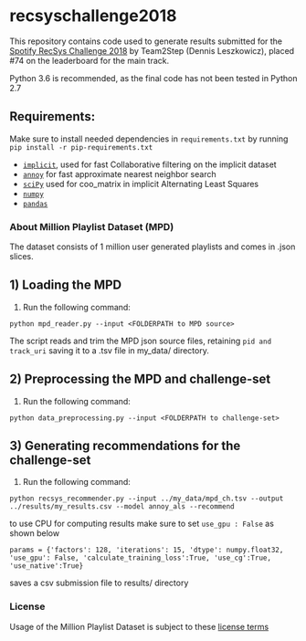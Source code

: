# recsyschallenge2018

This repository contains code used to generate results submitted for the [Spotify RecSys Challenge 2018](https://recsys-challenge.spotify.com) by Team2Step (Dennis Leszkowicz), placed #74 on the leaderboard for the main track.

Python 3.6 is recommended, as the final code has not been tested in Python 2.7

## Requirements:

Make sure to install needed dependencies in ```requirements.txt``` by running ```pip install -r pip-requirements.txt```

* [`implicit`](https://github.com/benfred/implicit), used for fast Collaborative filtering on the implicit dataset
* [`annoy`](https://github.com/spotify/annoy) for fast approximate nearest neighbor search
* [`sciPy`](https://www.scipy.org) used for coo_matrix in implicit Alternating Least Squares
* [`numpy`](http://www.numpy.org/)
* [`pandas`](https://pandas.pydata.org)

### About Million Playlist Dataset (MPD)
The dataset consists of 1 million user generated playlists and comes in .json slices.

## 1) Loading the MPD
1. Run the following command:
```
python mpd_reader.py --input <FOLDERPATH to MPD source>
```
The script reads and trim the MPD json source files, retaining ``` pid and track_uri ``` saving it to a .tsv file in my_data/ directory.

## 2) Preprocessing the MPD and challenge-set
1. Run the following command:
```
python data_preprocessing.py --input <FOLDERPATH to challenge-set>
```

## 3) Generating recommendations for the challenge-set
1. Run the following command:
```
python recsys_recommender.py --input ../my_data/mpd_ch.tsv --output ../results/my_results.csv --model annoy_als --recommend
```

to use CPU for computing results make sure to set ```use_gpu : False``` as shown below
```
params = {'factors': 128, 'iterations': 15, 'dtype': numpy.float32, 'use_gpu': False, 'calculate_training_loss':True, 'use_cg':True, 'use_native':True}
```


saves a csv submission file to results/ directory

### License
Usage of the Million Playlist Dataset is subject to these
[license terms](https://recsys-challenge.spotify.com/license)
